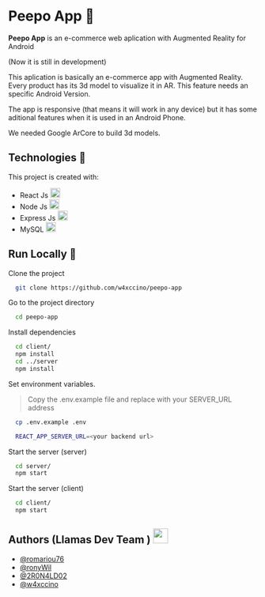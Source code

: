 # Peepo App 🐸

**Peepo App** is an e-commerce web aplication with Augmented Reality for Android

(Now it is still in development)

This aplication is basically an e-commerce app with Augmented Reality. Every product has its 3d model to visualize it in AR. This feature needs an specific Android Version.

The app is responsive (that means it will work in any device) but it has some aditional features when it is used in an Android Phone.

We needed Google ArCore to build 3d models.

## Technologies 🦾

This project is created with:

- React Js <img src="https://upload.wikimedia.org/wikipedia/commons/thumb/4/47/React.svg/1200px-React.svg.png" width="20px"/>
- Node Js <img src="https://upload.wikimedia.org/wikipedia/commons/thumb/d/d9/Node.js_logo.svg/1280px-Node.js_logo.svg.png" width="20px"/>
- Express Js <img src="https://buttercms.com/static/images/tech_banners/ExpressJS.png" width="20px"/>
- MySQL <img src="https://blog.artegrafico.net/wp-content/uploads/2019/10/mysql-logo.png" width="20px"/>

## Run Locally 🚀

Clone the project

```bash
  git clone https://github.com/w4xccino/peepo-app
```

Go to the project directory

```bash
  cd peepo-app
```

Install dependencies

```bash
  cd client/
  npm install
  cd ../server
  npm install
```

Set environment variables.
> Copy the .env.example file and replace with your SERVER_URL address

``` bash
  cp .env.example .env
```

``` bash
  REACT_APP_SERVER_URL=<your backend url>
```

Start the server (server)

```bash
  cd server/
  npm start
```

Start the server (client)

```bash
  cd client/
  npm start
```

## Authors (Llamas Dev Team ) <img src="https://i.pinimg.com/originals/6c/41/d2/6c41d23446084437c4d1060c7f16f61c.jpg" width="30px" />

- [@romariou76](https://github.com/romariou76)
- [@ronyWil](https://github.com/ronyWil)
- [@2R0N4LD02](https://github.com/2R0N4LD02)
- [@w4xccino](https://github.com/w4xccino)
